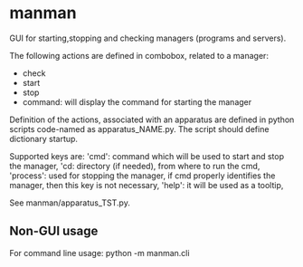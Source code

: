 # manman
GUI for starting,stopping and checking managers (programs and servers).

The following actions are defined in combobox, related to a manager:
  - check
  - start
  - stop
  - command: will display the command for starting the manager

Definition of the actions, associated with an apparatus are defined in 
python scripts code-named as apparatus_NAME.py.
The script should define dictionary startup.

Supported keys are:
  'cmd': command which will be used to start and stop the manager,
  'cd:   directory (if needed), from where to run the cmd,
  'process': used for stopping the manager, if cmd properly identifies the 
     manager, then this key is not necessary,
  'help': it will be used as a tooltip,

See manman/apparatus_TST.py.

## Non-GUI usage
For command line usage:
  python -m manman.cli
